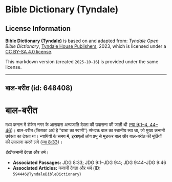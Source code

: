 # Bible Dictionary (Tyndale)

## License Information

**Bible Dictionary (Tyndale)** is based on and adapted from: _Tyndale Open Bible Dictionary_, [Tyndale House Publishers](https://tyndaleopenresources.com/), 2023, which is licensed under a [CC BY-SA 4.0 license](https://creativecommons.org/licenses/by-sa/4.0/legalcode.en).

This markdown version (created `2025-10-16`) is provided under the same license.



--------------------------------

## बाल-बरीत (id: 648408)

बाल\-बरीत
=========

मध्य कनान में शेकेम नगर के आसपास अन्यजाति देवता की उपासना की जाती थी ([न्या 9:1](https://ref.ly/Judg9:1-Judg9:4,Judg9:44-Judg9:46)[–](https://ref.ly/Judg9:1-Judg9:4)[4, 44](https://ref.ly/Judg9:1-Judg9:4,Judg9:44-Judg9:46)[–](https://ref.ly/Judg9:1-Judg9:4)[46](https://ref.ly/Judg9:1-Judg9:4,Judg9:44-Judg9:46))। बाल\-बरीत (जिसका अर्थ है "वाचा का स्वामी") संभवतः बाल का स्थानीय रूप था, जो मुख्य कनानी उर्वरता का देवता था। न्यायियों के समय में, इस्राएली लोग प्रभु से मुड़कर बाल और बाल\-बरीत की मूर्तियों की उपासना करने लगे ([न्या 8:33](https://ref.ly/Judg8:33))।

*देखें* कनानी देवता और धर्म।

* **Associated Passages:** JDG 8:33; JDG 9:1–JDG 9:4; JDG 9:44–JDG 9:46
* **Associated Articles:** कनानी देवता और धर्म (ID: `594446@TyndaleBibleDictionary`)

